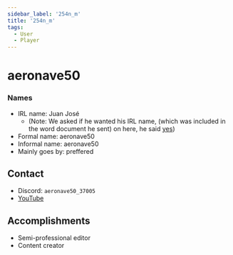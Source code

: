 ```yaml
---
sidebar_label: '254n_m'
title: '254n_m'
tags:
  - User
  - Player
---
```


# aeronave50

### Names
* IRL name: Juan José 
  * (Note: We asked if he wanted his IRL name, (which was included in the word document he sent) on here, he said [yes](../../static/img/screenshots/proof.png))
* Formal name: aeronave50
* Informal name: aeronave50
* Mainly goes by: preffered

## Contact
* Discord: `aeronave50_37005`
* [YouTube](https://www.youtube.com/@Aeronave50)

## Accomplishments
* Semi-professional editor
* Content creator